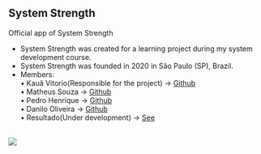 ## System Strength

Official app of System Strength<br/>

- System Strength was created for a learning project during my system development course.
- System Strength was founded in 2020 in São Paulo (SP), Brazil.
- Members:<br/>
• Kauã Vitorio(Responsible for the project) → [Github](https://github.com/Kauavitorio)<br/>
• Matheus Souza → [Github](https://github.com/Theus03)<br/>
• Pedro Henrique → [Github](https://github.com/pedrohmmf)<br/>
• Danilo Oliveira → [Github](https://github.com/daniloosi)<br/>
• Resultado(Under development) → [See](https://kauavitorio.com/projetos/system)<br/>
<br/>
<img src="https://cdn.discordapp.com/attachments/746113062771359897/766103522700689478/1.png">
